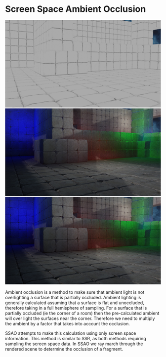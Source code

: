 # Screen Space Ambient Occlusion
![SSAO Only](screenshot_aoonly.jpg)
![No SSAO](screenshot_noao.jpg)
![Full](screenshot_full.jpg)

Ambient occlusion is a method to make sure that ambient light is not overlighting a surface that is partially occluded.  Ambient lighting is generally calculated assuming that a surface is flat and unoccluded, therefore taking in a full hemisphere of sampling.  For a surface that is partially occluded (ie the corner of a room) then the pre-calculated ambient will over light the surfaces near the corner.  Therefore we need to multiply the ambient by a factor that takes into account the occlusion.

SSAO attempts to make this calculation using only screen space information.  This method is similar to SSR, as both methods requiring sampling the screen space data. In SSAO we ray march through the rendered scene to determine the occlusion of a fragment.